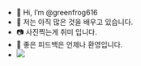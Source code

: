 - 👋 Hi, I’m @greenfrog616
- 🥸 저는 아직 많은 것을 배우고 있습니다.
- 📷 사진찍는게 취미 입니다.
- 🐸 좋은 피드백은 언제나 환영입니다.
- <a href="https://instagram.com/j_xwjx616?igshid=MjEwN2IyYWYwYw=="><img src="https://img.shields.io/badge/instargram-white?style=flat-square&logo=instargram&logoColor=pink&link=https://instagram.com/j_xwjx616?igshid=MjEwN2IyYWYwYw=="/></a>
<!---
greenfrog616/greenfrog616 is a ✨ special ✨ repository because its `README.md` (this file) appears on your GitHub profile.
You can click the Preview link to take a look at your changes.
--->
